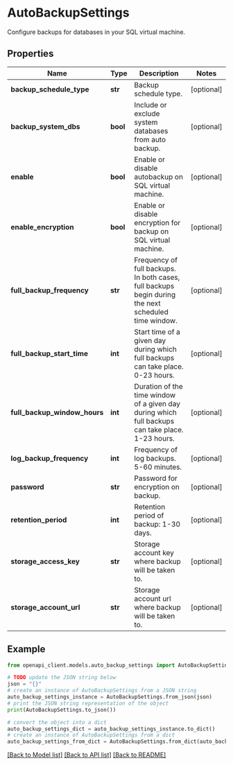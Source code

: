 # AutoBackupSettings

Configure backups for databases in your SQL virtual machine.

## Properties

Name | Type | Description | Notes
------------ | ------------- | ------------- | -------------
**backup_schedule_type** | **str** | Backup schedule type. | [optional] 
**backup_system_dbs** | **bool** | Include or exclude system databases from auto backup. | [optional] 
**enable** | **bool** | Enable or disable autobackup on SQL virtual machine. | [optional] 
**enable_encryption** | **bool** | Enable or disable encryption for backup on SQL virtual machine. | [optional] 
**full_backup_frequency** | **str** | Frequency of full backups. In both cases, full backups begin during the next scheduled time window. | [optional] 
**full_backup_start_time** | **int** | Start time of a given day during which full backups can take place. 0-23 hours. | [optional] 
**full_backup_window_hours** | **int** | Duration of the time window of a given day during which full backups can take place. 1-23 hours. | [optional] 
**log_backup_frequency** | **int** | Frequency of log backups. 5-60 minutes. | [optional] 
**password** | **str** | Password for encryption on backup. | [optional] 
**retention_period** | **int** | Retention period of backup: 1-30 days. | [optional] 
**storage_access_key** | **str** | Storage account key where backup will be taken to. | [optional] 
**storage_account_url** | **str** | Storage account url where backup will be taken to. | [optional] 

## Example

```python
from openapi_client.models.auto_backup_settings import AutoBackupSettings

# TODO update the JSON string below
json = "{}"
# create an instance of AutoBackupSettings from a JSON string
auto_backup_settings_instance = AutoBackupSettings.from_json(json)
# print the JSON string representation of the object
print(AutoBackupSettings.to_json())

# convert the object into a dict
auto_backup_settings_dict = auto_backup_settings_instance.to_dict()
# create an instance of AutoBackupSettings from a dict
auto_backup_settings_from_dict = AutoBackupSettings.from_dict(auto_backup_settings_dict)
```
[[Back to Model list]](../README.md#documentation-for-models) [[Back to API list]](../README.md#documentation-for-api-endpoints) [[Back to README]](../README.md)


